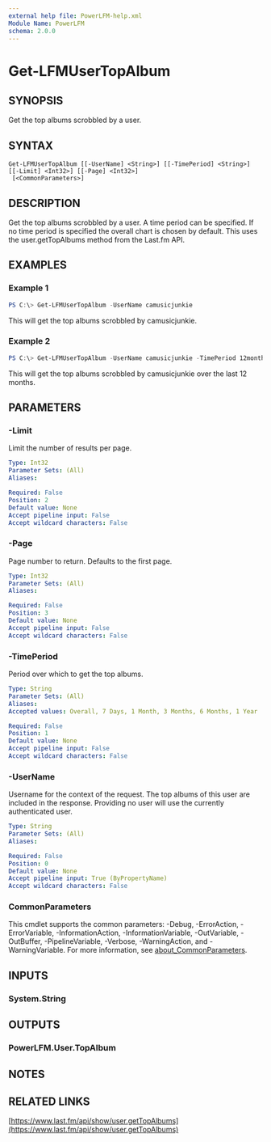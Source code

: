 ```yaml
---
external help file: PowerLFM-help.xml
Module Name: PowerLFM
schema: 2.0.0
---
```


# Get-LFMUserTopAlbum

## SYNOPSIS
Get the top albums scrobbled by a user.

## SYNTAX

```
Get-LFMUserTopAlbum [[-UserName] <String>] [[-TimePeriod] <String>] [[-Limit] <Int32>] [[-Page] <Int32>]
 [<CommonParameters>]
```

## DESCRIPTION
Get the top albums scrobbled by a user. A time period can be specified. If no time period is specified the overall chart is chosen by default. This uses the user.getTopAlbums method from the Last.fm API.

## EXAMPLES

### Example 1
```powershell
PS C:\> Get-LFMUserTopAlbum -UserName camusicjunkie
```

This will get the top albums scrobbled by camusicjunkie.

### Example 2
```powershell
PS C:\> Get-LFMUserTopAlbum -UserName camusicjunkie -TimePeriod 12month
```

This will get the top albums scrobbled by camusicjunkie over the last 12 months.

## PARAMETERS

### -Limit
Limit the number of results per page.

```yaml
Type: Int32
Parameter Sets: (All)
Aliases:

Required: False
Position: 2
Default value: None
Accept pipeline input: False
Accept wildcard characters: False
```

### -Page
Page number to return. Defaults to the first page.

```yaml
Type: Int32
Parameter Sets: (All)
Aliases:

Required: False
Position: 3
Default value: None
Accept pipeline input: False
Accept wildcard characters: False
```

### -TimePeriod
Period over which to get the top albums.

```yaml
Type: String
Parameter Sets: (All)
Aliases:
Accepted values: Overall, 7 Days, 1 Month, 3 Months, 6 Months, 1 Year

Required: False
Position: 1
Default value: None
Accept pipeline input: False
Accept wildcard characters: False
```

### -UserName
Username for the context of the request. The top albums of this user are included in the response. Providing no user will use the currently authenticated user.

```yaml
Type: String
Parameter Sets: (All)
Aliases:

Required: False
Position: 0
Default value: None
Accept pipeline input: True (ByPropertyName)
Accept wildcard characters: False
```

### CommonParameters
This cmdlet supports the common parameters: -Debug, -ErrorAction, -ErrorVariable, -InformationAction, -InformationVariable, -OutVariable, -OutBuffer, -PipelineVariable, -Verbose, -WarningAction, and -WarningVariable. For more information, see [about_CommonParameters](http://go.microsoft.com/fwlink/?LinkID=113216).

## INPUTS

### System.String

## OUTPUTS

### PowerLFM.User.TopAlbum

## NOTES

## RELATED LINKS

[https://www.last.fm/api/show/user.getTopAlbums](https://www.last.fm/api/show/user.getTopAlbums)
